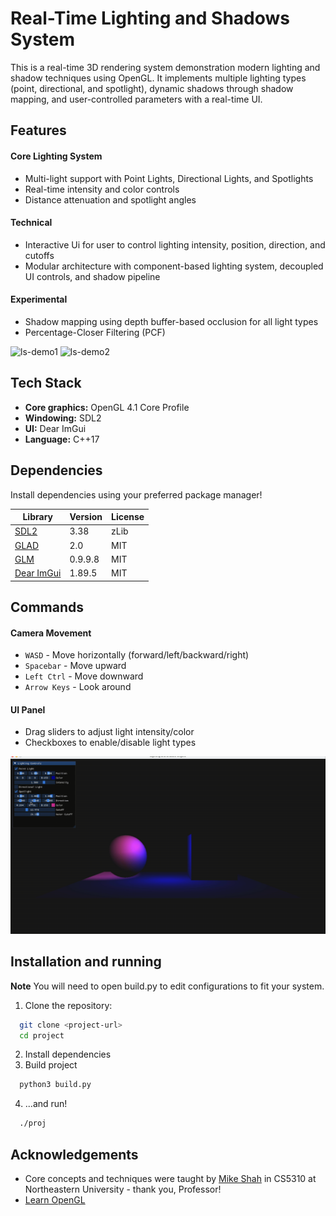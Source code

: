 
# Real-Time Lighting and Shadows System

This is a real-time 3D rendering system demonstration modern lighting and shadow techniques using OpenGL. It implements multiple lighting types (point, directional, and spotlight), dynamic shadows through shadow mapping, and user-controlled parameters with a real-time UI.

## Features
#### Core Lighting System
-  Multi-light support with Point Lights, Directional Lights, and Spotlights
- Real-time intensity and color controls
- Distance attenuation and spotlight angles

#### Technical
- Interactive Ui for user to control lighting intensity, position, direction, and cutoffs
- Modular architecture with component-based lighting system, decoupled UI controls, and shadow pipeline

#### Experimental
- Shadow mapping using depth buffer-based occlusion for all light types
- Percentage-Closer Filtering (PCF)

![ls-demo1](demo/ls-demo1.gif)
![ls-demo2](demo/ls-demo2.gif)



## Tech Stack

- **Core graphics:** OpenGL 4.1 Core Profile
- **Windowing:** SDL2
- **UI:** Dear ImGui
- **Language:** C++17


## Dependencies

Install dependencies using your preferred package manager!

| Library  | Version  |     License |
| --- | --- | -- |
| [SDL2](https://www.libsdl.org)  | 3.38  | zLib |
| [GLAD](https://glad.dav1d.de)  | 2.0 | MIT|
| [GLM](https://github.com/g-truc/glm) | 0.9.9.8 | MIT | 
| [Dear ImGui](https://github.com/ocornut/imgui) | 1.89.5 | MIT

## Commands


#### Camera Movement
- `WASD` - Move horizontally (forward/left/backward/right)  
- `Spacebar` - Move upward  
- `Left Ctrl` - Move downward  
- `Arrow Keys` - Look around  

#### UI Panel
- Drag sliders to adjust light intensity/color  
- Checkboxes to enable/disable light types  

![ls-demo3](demo/ls-demo3.gif)

## Installation and running
**Note** You will need to open build.py to edit configurations to fit your system.
1. Clone the repository:
```bash
  git clone <project-url>
  cd project
  ```
2. Install dependencies
3. Build project
```bash
  python3 build.py
  ```
4. ...and run!
```bash
  ./proj
  ```
    
## Acknowledgements

 - Core concepts and techniques were taught by [Mike Shah](https://www.mshah.io) in CS5310 at Northeastern University - thank you, Professor!
 - [Learn OpenGL](https://learnopengl.com/) 


